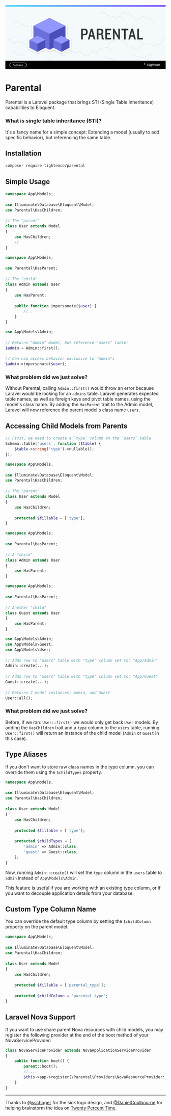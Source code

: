 ![Parental - Use single table inheritance in your Laravel App](/art/parental-banner.png)

# Parental

Parental is a Laravel package that brings STI (Single Table Inheritance) capabilities to Eloquent.

### What is single table inheritance (STI)?

It's a fancy name for a simple concept: Extending a model (usually to add specific behavior), but referencing the same table.

## Installation

```bash
composer require tightenco/parental
```

## Simple Usage

```php
namespace App\Models;

use Illuminate\Database\Eloquent\Model;
use Parental\HasChildren;

// The "parent"
class User extends Model
{
    use HasChildren;
    //
}
```

```php
namespace App\Models;

use Parental\HasParent;

// The "child"
class Admin extends User
{
    use HasParent;

    public function impersonate($user) {
        //...
    }
}
```

```php
use App\Models\Admin;

// Returns "Admin" model, but reference "users" table:
$admin = Admin::first();

// Can now access behavior exclusive to "Admin"s
$admin->impersonate($user);
```

### What problem did we just solve?

Without Parental, calling `Admin::first()` would throw an error because Laravel would be looking for an `admins` table. Laravel generates expected table names, as well as foreign keys and pivot table names, using the model's class name. By adding the `HasParent` trait to the Admin model, Laravel will now reference the parent model's class name `users`.

## Accessing Child Models from Parents

```php
// First, we need to create a `type` column on the `users` table
Schema::table('users', function ($table) {
    $table->string('type')->nullable();
});
```

```php
namespace App\Models;

use Illuminate\Database\Eloquent\Model;
use Parental\HasChildren;

// The "parent"
class User extends Model
{
    use HasChildren;

    protected $fillable = ['type'];
}
```

```php
namespace App\Models;

use Parental\HasParent;

// A "child"
class Admin extends User
{
    use HasParent;
}
```

```php
namespace App\Models;

use Parental\HasParent;

// Another "child"
class Guest extends User
{
    use HasParent;
}
```

```php
use App\Models\Admin;
use App\Models\Guest;
use App\Models\User;

// Adds row to "users" table with "type" column set to: "App/Admin"
Admin::create(...);

// Adds row to "users" table with "type" column set to: "App/Guest"
Guest::create(...);

// Returns 2 model instances: Admin, and Guest
User::all();
```

### What problem did we just solve?

Before, if we ran: `User::first()` we would only get back `User` models. By adding the `HasChildren` trait and a `type` column to the `users` table, running `User::first()` will return an instance of the child model (`Admin` or `Guest` in this case).

## Type Aliases

If you don't want to store raw class names in the type column, you can override them using the `$childTypes` property.

```php
namespace App\Models;

use Illuminate\Database\Eloquent\Model;
use Parental\HasChildren;

class User extends Model
{
    use HasChildren;

    protected $fillable = ['type'];

    protected $childTypes = [
        'admin' => Admin::class,
        'guest' => Guest::class,
    ];
}
```

Now, running `Admin::create()` will set the `type` column in the `users` table to `admin` instead of `App\Models\Admin`.

This feature is useful if you are working with an existing type column, or if you want to decouple application details from your database.

## Custom Type Column Name

You can override the default type column by setting the `$childColumn` property on the parent model.

```php
namespace App\Models;

use Illuminate\Database\Eloquent\Model;
use Parental\HasChildren;

class User extends Model
{
    use HasChildren;

    protected $fillable = ['parental_type'];

    protected $childColumn = 'parental_type';
}
```

## Laravel Nova Support

If you want to use share parent Nova resources with child models, you may register the following provider at the end of the boot method of your NovaServiceProvider:

```php
class NovaServiceProvider extends NovaApplicationServiceProvider
{
    public function boot() {
        parent::boot();
        // ...
        $this->app->register(\Parental\Providers\NovaResourceProvider::class);
    }
}
```

---

Thanks to [@sschoger](https://twitter.com/steveschoger) for the sick logo design, and [@DanielCoulbourne](https://twitter.com/DCoulbourne) for helping brainstorm the idea on [Twenty Percent Time](http://twentypercent.fm/).
